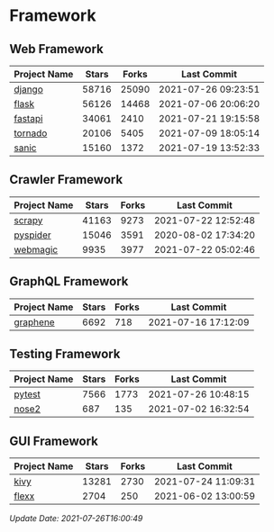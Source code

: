 # Framework

## Web Framework
| Project Name | Stars | Forks | Last Commit |
| ------------ | ----- | ----- | ----------- |
| [django](https://github.com/django/django) | 58716 | 25090 | 2021-07-26 09:23:51 |
| [flask](https://github.com/pallets/flask) | 56126 | 14468 | 2021-07-06 20:06:20 |
| [fastapi](https://github.com/tiangolo/fastapi) | 34061 | 2410 | 2021-07-21 19:15:58 |
| [tornado](https://github.com/tornadoweb/tornado) | 20106 | 5405 | 2021-07-09 18:05:14 |
| [sanic](https://github.com/sanic-org/sanic) | 15160 | 1372 | 2021-07-19 13:52:33 |

## Crawler Framework
| Project Name | Stars | Forks | Last Commit |
| ------------ | ----- | ----- | ----------- |
| [scrapy](https://github.com/scrapy/scrapy) | 41163 | 9273 | 2021-07-22 12:52:48 |
| [pyspider](https://github.com/binux/pyspider) | 15046 | 3591 | 2020-08-02 17:34:20 |
| [webmagic](https://github.com/code4craft/webmagic) | 9935 | 3977 | 2021-07-22 05:02:46 |

## GraphQL Framework
| Project Name | Stars | Forks | Last Commit |
| ------------ | ----- | ----- | ----------- |
| [graphene](https://github.com/graphql-python/graphene) | 6692 | 718 | 2021-07-16 17:12:09 |

## Testing Framework
| Project Name | Stars | Forks | Last Commit |
| ------------ | ----- | ----- | ----------- |
| [pytest](https://github.com/pytest-dev/pytest) | 7566 | 1773 | 2021-07-26 10:48:15 |
| [nose2](https://github.com/nose-devs/nose2) | 687 | 135 | 2021-07-02 16:32:54 |

## GUI Framework
| Project Name | Stars | Forks | Last Commit |
| ------------ | ----- | ----- | ----------- |
| [kivy](https://github.com/kivy/kivy) | 13281 | 2730 | 2021-07-24 11:09:31 |
| [flexx](https://github.com/flexxui/flexx) | 2704 | 250 | 2021-06-02 13:00:59 |

*Update Date: 2021-07-26T16:00:49*